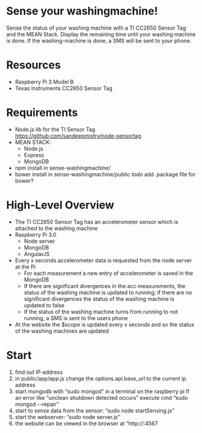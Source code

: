 # Sense your washingmachine!
Sense the status of your washing machine with a TI CC2650 Sensor Tag and the MEAN Stack. Display the remaining time until your washing machine is done. If the washing-machine is done, a SMS will be sent to your phone.

# Resources
- Raspberry Pi 3 Model B
- Texas Instruments CC2650 Sensor Tag

# Requirements
- Node.js lib for the TI Sensor Tag https://github.com/sandeepmistry/node-sensortag 
- MEAN STACK:
  - Node.js
  - Express
  - MongoDB
- npm install in sense-washingmachine/
- bower install in sense-washingmachine/public *todo* add .package file for bower?

# High-Level Overview
- The TI CC2650 Sensor Tag has an accelerometer sensor which is attached to the washing machine
- Raspberry Pi 3.0
  - Node server
  - MongoDB
  - AngularJS
- Every x seconds accelerometer data is requested from the node server at the Pi
  - For each measurement a new entry of accelerometer is saved in the MongoDB
  - If there are significant divergences in the acc measurements, the status of the washing machine is updated to running; if there are no significant divergences the status of the washing machine is updated to false
  - If the status of the washing machine turns from running to not running, a SMS is sent to the users phone
- At the website the $scope is updated every x seconds and so the status of the washing machines are updated

# Start
1.	find out IP-address
2.	in public/app/app.js change the options.api.base_url to the current ip address
3.	start mongodb with “sudo mongod” in a terminal on the raspberry pi
      If an error like “unclean shutdown detected occurs” execute cmd “sudo mongod --repair”
4.	start to sense data from the sensor: “sudo node startSensing.js”
5.	start the webserver: “sudo node server.js”
6.	the website can be viewed in the browser at “http://<ip address>:4567
